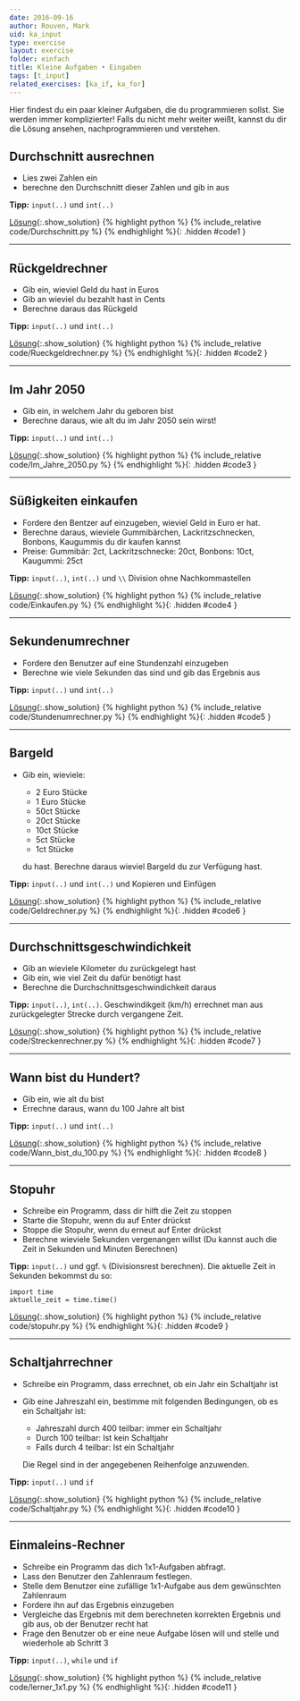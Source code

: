 ```yaml
---
date: 2016-09-16
author: Rouven, Mark
uid: ka_input
type: exercise
layout: exercise
folder: einfach
title: Kleine Aufgaben • Eingaben
tags: [t_input]
related_exercises: [ka_if, ka_for]
---
```


Hier findest du ein paar kleiner Aufgaben, die du programmieren sollst.
Sie werden immer komplizierter! Falls du nicht mehr weiter weißt,
kannst du dir die Lösung ansehen, nachprogrammieren und verstehen.

## Durchschnitt ausrechnen
- Lies zwei Zahlen ein
- berechne den Durchschnitt dieser Zahlen und gib in aus

**Tipp:** `input(..)` und `int(..)`

[Lösung](#code1){:.show_solution}
{% highlight python %}
{% include_relative code/Durchschnitt.py %}
{% endhighlight %}{: .hidden #code1 }

<hr>

## Rückgeldrechner
- Gib ein, wieviel Geld du hast in Euros
- Gib an wieviel du bezahlt hast in Cents
- Berechne daraus das Rückgeld

**Tipp:** `input(..)` und `int(..)`

[Lösung](#code2){:.show_solution}
{% highlight python %}
{% include_relative code/Rueckgeldrechner.py %}
{% endhighlight %}{: .hidden #code2 }

<hr>

## Im Jahr 2050
- Gib ein, in welchem Jahr du geboren bist
- Berechne daraus, wie alt du im Jahr 2050 sein wirst!

**Tipp:** `input(..)` und `int(..)`

[Lösung](#code3){:.show_solution}
{% highlight python %}
{% include_relative code/Im_Jahre_2050.py %}
{% endhighlight %}{: .hidden #code3 }

<hr>

## Süßigkeiten einkaufen
- Fordere den Bentzer auf einzugeben, wieviel Geld in Euro er hat.
- Berechne daraus, wieviele Gummibärchen, Lackritzschnecken, Bonbons, Kaugummis du dir kaufen kannst
- Preise: Gummibär: 2ct, Lackritzschnecke: 20ct, Bonbons: 10ct, Kaugummi: 25ct

**Tipp:** `input(..)`, `int(..)` und `\\` Division ohne Nachkommastellen

[Lösung](#code4){:.show_solution}
{% highlight python %}
{% include_relative code/Einkaufen.py %}
{% endhighlight %}{: .hidden #code4 }

<hr>

## Sekundenumrechner
- Fordere den Benutzer auf eine Stundenzahl einzugeben
- Berechne wie viele Sekunden das sind und gib das Ergebnis aus

**Tipp:** `input(..)` und `int(..)`

[Lösung](#code5){:.show_solution}
{% highlight python %}
{% include_relative code/Stundenumrechner.py %}
{% endhighlight %}{: .hidden #code5 }

<hr>

## Bargeld
- Gib ein, wieviele:
  - 2 Euro Stücke
  - 1 Euro Stücke
  - 50ct Stücke
  - 20ct Stücke
  - 10ct Stücke
  - 5ct Stücke
  - 1ct Stücke

  du hast. Berechne daraus wieviel Bargeld du zur Verfügung hast.

**Tipp:** `input(..)` und `int(..)` und Kopieren und Einfügen

[Lösung](#code6){:.show_solution}
{% highlight python %}
{% include_relative code/Geldrechner.py %}
{% endhighlight %}{: .hidden #code6 }

<hr>

## Durchschnittsgeschwindichkeit
- Gib an wieviele Kilometer du zurückgelegt hast
- Gib ein, wie viel Zeit du dafür benötigt hast
- Berechne die Durchschnittsgeschwindichkeit daraus

**Tipp:** `input(..)`, `int(..)`. Geschwindikgeit (km/h) errechnet man aus zurückgelegter Strecke durch vergangene Zeit.

[Lösung](#code7){:.show_solution}
{% highlight python %}
{% include_relative code/Streckenrechner.py %}
{% endhighlight %}{: .hidden #code7 }

<hr>

## Wann bist du Hundert?
- Gib ein, wie alt du bist
- Errechne daraus, wann du 100 Jahre alt bist

**Tipp:** `input(..)` und `int(..)`

[Lösung](#code8){:.show_solution}
{% highlight python %}
{% include_relative code/Wann_bist_du_100.py %}
{% endhighlight %}{: .hidden #code8 }

<hr>

## Stopuhr
- Schreibe ein Programm, dass dir hilft die Zeit zu stoppen
- Starte die Stopuhr, wenn du auf Enter drückst
- Stoppe die Stopuhr, wenn du erneut auf Enter drückst
- Berechne wieviele Sekunden vergenangen willst (Du kannst auch die Zeit in Sekunden und Minuten Berechnen)

**Tipp:** `input(..)` und ggf. `%` (Divisionsrest berechnen). Die aktuelle Zeit in Sekunden bekommst du so:

```
import time
aktuelle_zeit = time.time()
```

[Lösung](#code9){:.show_solution}
{% highlight python %}
{% include_relative code/stopuhr.py %}
{% endhighlight %}{: .hidden #code9 }

<hr>

## Schaltjahrrechner
- Schreibe ein Programm, dass errechnet, ob ein Jahr ein Schaltjahr ist
- Gib eine Jahreszahl ein, bestimme mit folgenden Bedingungen, ob es ein Schaltjahr ist:
  - Jahreszahl durch 400 teilbar: immer ein Schaltjahr
  - Durch 100 teilbar: Ist kein Schaltjahr
  - Falls durch 4 teilbar: Ist ein Schaltjahr

  Die Regel sind in der angegebenen Reihenfolge anzuwenden.

**Tipp:** `input(..)` und `if`

[Lösung](#code10){:.show_solution}
{% highlight python %}
{% include_relative code/Schaltjahr.py %}
{% endhighlight %}{: .hidden #code10 }

<hr>

## Einmaleins-Rechner

- Schreibe ein Programm das dich 1x1-Aufgaben abfragt.
- Lass den Benutzer den Zahlenraum festlegen.
- Stelle dem Benutzer eine zufällige 1x1-Aufgabe aus dem gewünschten Zahlenraum
- Fordere ihn auf das Ergebnis einzugeben
- Vergleiche das Ergebnis mit dem berechneten korrekten Ergebnis und gib aus, ob der Benutzer recht hat
- Frage den Benutzer ob er eine neue Aufgabe lösen will und stelle und wiederhole ab Schritt 3

**Tipp:** `input(..)`, `while` und `if`

[Lösung](#code11){:.show_solution}
{% highlight python %}
{% include_relative code/lerner_1x1.py %}
{% endhighlight %}{: .hidden #code11 }
